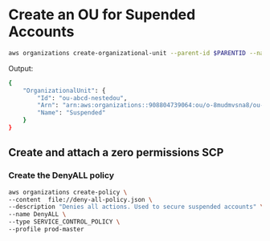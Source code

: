 # Create an OU for Supended Accounts

```bash
aws organizations create-organizational-unit --parent-id $PARENTID --name Suspended --profile prod-master
```

Output:

```bash
{
    "OrganizationalUnit": {
        "Id": "ou-abcd-nestedou",
        "Arn": "arn:aws:organizations::908804739064:ou/o-8mudmvsna8/ou-abcd-nestedou",
        "Name": "Suspended"
    }
}
```

## Create and attach a zero permissions SCP

### Create the DenyALL policy

```bash
aws organizations create-policy \
--content  file://deny-all-policy.json \
--description "Denies all actions. Used to secure suspended accounts" \
--name DenyALL \
--type SERVICE_CONTROL_POLICY \
--profile prod-master
```
